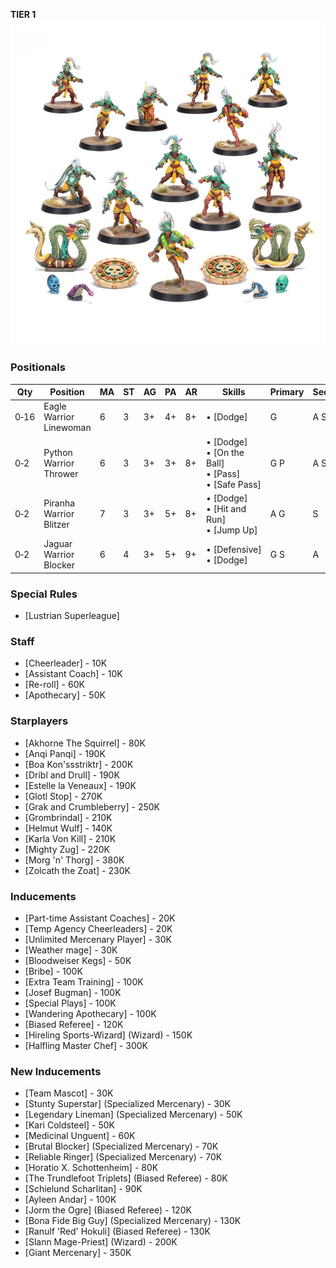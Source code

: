 ﻿**TIER 1**
![](../media/teams/BBAmazonTeamLead.jpg)

### Positionals

| Qty  | Position                | MA | ST | AG | PA  | AR | Skills                                 | Primary | Secondary | Cost |
| ---- | ----------------------- | - | - | -- | -- | -- | -------------------------------------- | ------- | --------- | ---- |
| 0‑16 | Eagle Warrior Linewoman | 6 | 3 | 3+ | 4+ | 8+ | • [Dodge]                                | G       | A S      | 50K  |
| 0‑2  | Python Warrior Thrower  | 6 | 3 | 3+ | 3+ | 8+ | • [Dodge]<br />• [On the Ball]<br />• [Pass]<br />• [Safe Pass] | G P    | A S      | 80K  |
| 0‑2  | Piranha Warrior Blitzer | 7 | 3 | 3+ | 5+ | 8+ | • [Dodge]<br /> • [Hit and Run]<br />• [Jump Up]             | A G     | S         | <span style="color: darkmagenta">90K</span>  |
| 0‑2  | Jaguar Warrior Blocker  | 6 | 4 | 3+ | 5+ | 9+ | • [Defensive]<br /> • [Dodge]               | G S      | A         | <span style="color: darkmagenta">110K</span> |

### Special Rules

* [Lustrian Superleague]

### Staff

* [Cheerleader] - 10K
* [Assistant Coach] - 10K
* [Re-roll] - 60K
* [Apothecary] - 50K

### Starplayers

* [Akhorne The Squirrel] - 80K
* [Anqi Panqi] - 190K
* [Boa Kon'ssstriktr] - 200K
* [Dribl and Drull] - 190K
* [Estelle la Veneaux] - 190K
* [Glotl Stop] - 270K
* [Grak and Crumbleberry] - 250K
* [Grombrindal] - 210K
* [Helmut Wulf] - 140K
* [Karla Von Kill] - 210K
* [Mighty Zug] - 220K
* [Morg 'n' Thorg] - 380K
* [Zolcath the Zoat] - 230K

### Inducements

* [Part-time Assistant Coaches] - 20K
* [Temp Agency Cheerleaders] - 20K
* [Unlimited Mercenary Player] - 30K
* [Weather mage] - 30K
* [Bloodweiser Kegs] - 50K
* [Bribe] - 100K
* [Extra Team Training] - 100K
* [Josef Bugman] - 100K
* [Special Plays] - 100K
* [Wandering Apothecary] - 100K
* [Biased Referee] - 120K
* [Hireling Sports-Wizard] (Wizard) - 150K
* [Halfling Master Chef] - 300K

### New Inducements

* [Team Mascot] - 30K
* [Stunty Superstar] (Specialized Mercenary) - 30K
* [Legendary Lineman] (Specialized Mercenary) - 50K
* [Kari Coldsteel] - 50K
* [Medicinal Unguent] - 60K
* [Brutal Blocker] (Specialized Mercenary) - 70K
* [Reliable Ringer] (Specialized Mercenary) - 70K
* [Horatio X. Schottenheim] - 80K
* [The Trundlefoot Triplets] (Biased Referee) - 80K
* [Schielund Scharlitan] - 90K
* [Ayleen Andar] - 100K
* [Jorm the Ogre] (Biased Referee) - 120K
* [Bona Fide Big Guy] (Specialized Mercenary) - 130K
* [Ranulf 'Red' Hokuli] (Biased Referee) - 130K
* [Slann Mage-Priest] (Wizard) - 200K
* [Giant Mercenary] - 350K

